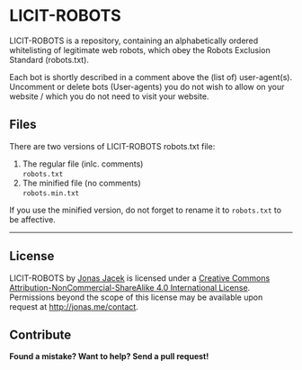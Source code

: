 # LICIT-ROBOTS

LICIT-ROBOTS is a repository, containing an alphabetically ordered whitelisting of legitimate web robots, which obey the Robots Exclusion Standard (robots.txt).

Each bot is shortly described in a comment above the (list of) user-agent(s). Uncomment or delete bots (User-agents) you do not wish to allow on your website / which you do not need to visit your website.

## Files

There are two versions of LICIT-ROBOTS robots.txt file:

1. The regular file (inlc. comments)  
   `robots.txt`
2. The minified file (no comments)  
   `robots.min.txt`

If you use the minified version, do not forget to rename it to `robots.txt` to be affective.

***

## License

<span xmlns:dct="http://purl.org/dc/terms/" href="http://purl.org/dc/dcmitype/Text" property="dct:title" rel="dct:type">LICIT-ROBOTS</span> by <a xmlns:cc="http://creativecommons.org/ns#" href="https://github.com/jonasjacek/licit-robots" property="cc:attributionName" rel="cc:attributionURL">Jonas Jacek</a> is licensed under a <a rel="license" href="http://creativecommons.org/licenses/by-nc-sa/4.0/">Creative Commons Attribution-NonCommercial-ShareAlike 4.0 International License</a>. Permissions beyond the scope of this license may be available upon request at <a xmlns:cc="http://creativecommons.org/ns#" href="http://jonas.me/contact" rel="cc:morePermissions">http://jonas.me/contact</a>.

## Contribute

**Found a mistake? Want to help? Send a pull request!**

